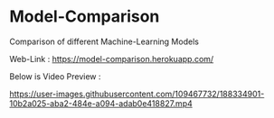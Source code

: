 # Model-Comparison
Comparison of different Machine-Learning Models 

Web-Link : https://model-comparison.herokuapp.com/

Below is Video Preview :

https://user-images.githubusercontent.com/109467732/188334901-10b2a025-aba2-484e-a094-adab0e418827.mp4

